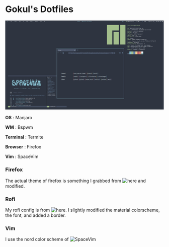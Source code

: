 # Gokul's Dotfiles

![Screenshot of my desktop](Pictures/screenshot.png)

**OS**       : Manjaro

**WM**       : Bspwm

**Terminal** : Termite

**Browser**  : Firefox

**Vim**      : SpaceVim
 
### Firefox
The actual theme of firefox is something I grabbed from ![here](https://www.deviantart.com/dpcdpc11/art/Nord-for-Firefox-837860916) and modified. 

### Rofi
My rofi config is from ![here](https://github.com/adi1090x/rofi). I slightly modified the material colorscheme, the font, and added a border.

### Vim
I use the nord color scheme of ![SpaceVim](https://spacevim.org/)


